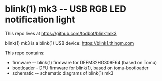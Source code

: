 
# blink(1) mk3 -- USB RGB LED notification light

This repo lives at https://github.com/todbot/blink1mk3

blink(1) mk3 is a blink(1) USB device: https://blink1.thingm.com

This repo contains:

- firmware -- blink(1) firmware for DEFM32HG309F64 (based on Tomu)
- bootloader - DFU firmware for blink(1), based on tomu-bootloader
- schematic -- schematic diagrams of blink(1) mk3

